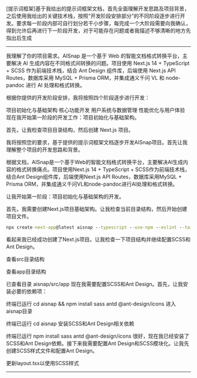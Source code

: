 [提示词框架]基于我给出的提示词框架文档，首先全面理解开发思路及项目背景，之后使用我给出的关键技术栈，按照“开发阶段安排部分”的不同阶段逐步进行开发。要求每一阶段内部可自行划分若干小步骤，每完成一个大阶段需要向我确认，得到允许后再进行下一阶段开发，对于可能存在问题或者我描述不够清晰的地方先指出后生成

---

我理解了你的项目需求。AISnap 是一个基于 Web 的智能文档格式转换平台，主要解决 AI 生成内容在不同格式间转换的问题。项目使用 Next.js 14 + TypeScript + SCSS 作为前端技术栈，结合 Ant Design 组件库，后端使用 Next.js API Routes，数据库采用 MySQL + Prisma ORM，并集成通义千问 VL 和 node-pandoc 进行 AI 处理和格式转换。

根据你提供的开发阶段安排，我将按照四个阶段逐步进行开发：

项目初始化与基础架构
核心功能开发
用户系统与数据管理
性能优化与用户体验
现在我开始第一阶段的开发工作：项目初始化与基础架构。

首先，让我检查项目目录结构，然后创建 Next.js 项目。

我将按照您的要求，基于提供的提示词框架文档逐步开发AISnap项目。首先让我理解整个项目的开发思路和背景。

根据文档，AISnap是一个基于Web的智能文档格式转换平台，主要解决AI生成内容的格式转换痛点。项目使用Next.js 14 + TypeScript + SCSS作为前端技术栈，结合Ant Design组件库，后端使用Next.js API Routes，数据库采用MySQL + Prisma ORM，并集成通义千问VL和node-pandoc进行AI处理和格式转换。

让我开始第一阶段：项目初始化与基础架构的开发。

首先，我需要创建Next.js项目基础架构。让我检查当前目录结构，然后开始创建项目文件。

```cmd
npx create-next-app@latest aisnap --typescript --use-npm --eslint --tailwind --src-dir --app --import-alias "@/*"
```

看起来我已经成功创建了Next.js项目。让我检查一下项目结构并继续配置SCSS和Ant Design。

查看src目录结构

查看app目录结构

已查看目录
aisnap/src/app
现在我需要配置SCSS和Ant Design。首先，让我安装必要的依赖项：

终端已运行
cd aisnap && npm install sass antd @ant-design/icons
进入aisnap目录

终端已运行
cd aisnap
安装SCSS和Ant Design相关依赖

终端已运行
npm install sass antd @ant-design/icons
很好，现在我已经安装了SCSS和Ant Design依赖。接下来我需要配置Ant Design和SCSS模块化。让我先创建SCSS样式文件和配置Ant Design。

更新layout.tsx以使用SCSS样式

---